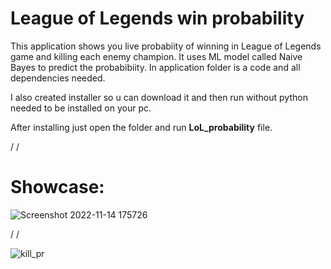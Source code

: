 # League of Legends win probability

This application shows you live probabiity of winning in League of Legends game and killing each enemy champion.
It uses ML model called Naive Bayes to predict the probabibiity.
In application folder is a code and all dependencies needed.

I also created installer so u can download it and then run without python needed to be installed on your pc.

After installing just open the folder and run <strong>LoL_probability</strong> file.

/
/

# Showcase:

![Screenshot 2022-11-14 175726](https://user-images.githubusercontent.com/74866388/211654479-44d2d0c3-3ebe-4c01-9516-c8cfac14b883.png)

/
/

![kill_pr](https://user-images.githubusercontent.com/74866388/211654768-cdf0e249-382b-4266-ab26-50ddee29d7ef.png)






